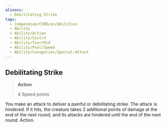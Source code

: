 ```yaml
---
aliases:
  - Debilitating Strike
tags:
  - Compendium/CSRD/en/Abilities
  - Ability
  - Ability/Action
  - Ability/Cost/4
  - Ability/Tier/Mid
  - Ability/Pool/Speed
  - Ability/Categories/Special-Attack
---
```

    
      
## Debilitating Strike      
>**Action**      
>4 Speed points    
      
You make an attack to deliver a painful or debilitating strike. The attack is hindered. If it hits, the creature takes 2 additional points of damage at the end of the next round, and its attacks are hindered until the end of the next round. Action.